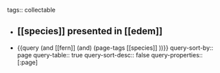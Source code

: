 tags:: collectable

- ## [[species]] presented in [[edem]]
- {{query (and [[fern]] (and) (page-tags [[species]] ))}}
  query-sort-by:: page
  query-table:: true
  query-sort-desc:: false
  query-properties:: [:page]